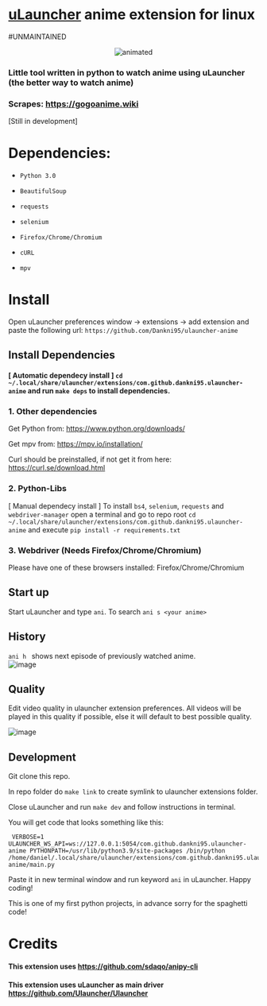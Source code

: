 # [uLauncher](https://github.com/Ulauncher/Ulauncher) anime extension for linux


#UNMAINTAINED

<p align="center">
   <img src="https://user-images.githubusercontent.com/71786017/147852497-269e49a5-f3ba-40ed-ae09-8053b7119ecb.gif" alt="animated" />
</p>



### Little tool written in python to watch anime using uLauncher (the better way to watch anime)
### Scrapes: https://gogoanime.wiki

[Still in development]

# Dependencies:
- `Python 3.0`

- `BeautifulSoup`

- `requests`

- `selenium`

- `Firefox/Chrome/Chromium`

- `cURL`

- `mpv`
 

# Install
Open uLauncher preferences window -> extensions -> add extension and paste the following url:
`https://github.com/Dankni95/ulauncher-anime`


## Install Dependencies

#### [ Automatic dependecy install ] `cd ~/.local/share/ulauncher/extensions/com.github.dankni95.ulauncher-anime` and run `make deps` to install dependencies.
 
### 1. Other dependencies
Get Python from: https://www.python.org/downloads/

Get mpv from: https://mpv.io/installation/

Curl should be preinstalled, if not get it from here: https://curl.se/download.html

### 2. Python-Libs
[ Manual dependecy install ] To install `bs4`, `selenium`, `requests` and `webdriver-manager` open a terminal and go to repo root `cd ~/.local/share/ulauncher/extensions/com.github.dankni95.ulauncher-anime` and execute `pip install -r requirements.txt`

### 3. Webdriver (Needs Firefox/Chrome/Chromium)

Please have one of these browsers installed: Firefox/Chrome/Chromium 

## Start up 
Start uLauncher and type `ani`.
To search `ani s <your anime>`

## History
 `ani h ` shows next episode of previously watched anime.<br>
![image](https://user-images.githubusercontent.com/71786017/147886901-4c66d977-d7f0-4831-a252-05a8514642d2.png)

## Quality
Edit video quality in ulauncher extension preferences.
All videos will be played in this quality if possible, else it will default to best possible quality.

![image](https://user-images.githubusercontent.com/71786017/147924386-a7754b07-9ec9-42c1-aa48-6cced5665b13.png)


## Development
Git clone this repo.

In repo folder do `make link` to create symlink to ulauncher extensions folder.

Close uLauncher and run `make dev` and follow instructions in terminal.

You will get code that looks something like this:
```
 VERBOSE=1 ULAUNCHER_WS_API=ws://127.0.0.1:5054/com.github.dankni95.ulauncher-anime PYTHONPATH=/usr/lib/python3.9/site-packages /bin/python /home/daniel/.local/share/ulauncher/extensions/com.github.dankni95.ulauncher-anime/main.py
```
Paste it in new terminal window and run keyword `ani` in uLauncher. 
Happy coding!

This is one of my first python projects, in advance sorry for the spaghetti code!


# Credits
#### This extension uses https://github.com/sdaqo/anipy-cli 
#### This extension uses uLauncher as main driver https://github.com/Ulauncher/Ulauncher

